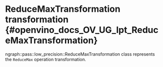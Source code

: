 # ReduceMaxTransformation transformation {#openvino_docs_OV_UG_lpt_ReduceMaxTransformation}

ngraph::pass::low_precision::ReduceMaxTransformation class represents the `ReduceMax` operation transformation.
